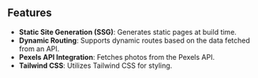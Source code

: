 ## Features

- **Static Site Generation (SSG)**: Generates static pages at build time.
- **Dynamic Routing**: Supports dynamic routes based on the data fetched from an API.
- **Pexels API Integration**: Fetches photos from the Pexels API.
- **Tailwind CSS**: Utilizes Tailwind CSS for styling.
